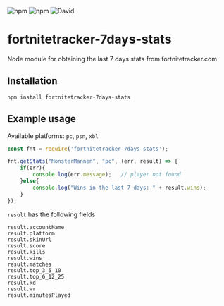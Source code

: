 ![npm](https://img.shields.io/npm/dt/fortnitetracker-7days-stats.svg?style=flat)
![npm](https://img.shields.io/npm/v/fortnitetracker-7days-stats.svg)
![David](https://img.shields.io/david/monstermannen/fortnitetracker-7days-stats.svg)

# fortnitetracker-7days-stats

Node module for obtaining the last 7 days stats from fortnitetracker.com  


## Installation

```
npm install fortnitetracker-7days-stats
```

## Example usage

Available platforms: `pc`, `psn`, `xbl`

```javascript
const fnt = require('fortnitetracker-7days-stats');

fnt.getStats("MonsterMannen", "pc", (err, result) => {
    if(err){
        console.log(err.message);   // player not found
    }else{
        console.log("Wins in the last 7 days: " + result.wins);
    }
});

```

`result` has the following fields

```
result.accountName
result.platform
result.skinUrl
result.score
result.kills
result.wins
result.matches
result.top_3_5_10
result.top_6_12_25
result.kd
result.wr
result.minutesPlayed
```
